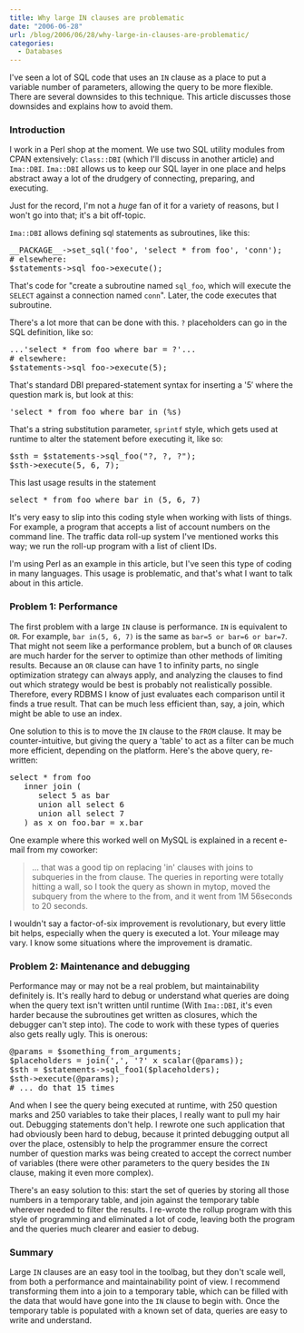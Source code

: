 ```yaml
---
title: Why large IN clauses are problematic
date: "2006-06-28"
url: /blog/2006/06/28/why-large-in-clauses-are-problematic/
categories:
  - Databases
---
```

I've seen a lot of SQL code that uses an `IN` clause as a place to put a variable number of parameters, allowing the query to be more flexible. There are several downsides to this technique. This article discusses those downsides and explains how to avoid them.

### Introduction

I work in a Perl shop at the moment. We use two SQL utility modules from CPAN extensively: `Class::DBI` (which I'll discuss in another article) and `Ima::DBI`. `Ima::DBI` allows us to keep our SQL layer in one place and helps abstract away a lot of the drudgery of connecting, preparing, and executing.

Just for the record, I'm not a *huge* fan of it for a variety of reasons, but I won't go into that; it's a bit off-topic.

`Ima::DBI` allows defining sql statements as subroutines, like this:

<pre>__PACKAGE__-&gt;set_sql('foo', 'select * from foo', 'conn');
# elsewhere:
$statements-&gt;sql_foo-&gt;execute();</pre>

That's code for "create a subroutine named `sql_foo`, which will execute the `SELECT` against a connection named `conn`". Later, the code executes that subroutine.

There's a lot more that can be done with this. `?` placeholders can go in the SQL definition, like so:

<pre>...'select * from foo where bar = ?'...
# elsewhere:
$statements-&gt;sql_foo-&gt;execute(5);</pre>

That's standard DBI prepared-statement syntax for inserting a '5&#8242; where the question mark is, but look at this:

<pre>'select * from foo where bar in (%s)</pre>

That's a string substitution parameter, `sprintf` style, which gets used at runtime to alter the statement before executing it, like so:

<pre>$sth = $statements-&gt;sql_foo("?, ?, ?");
$sth-&gt;execute(5, 6, 7);</pre>

This last usage results in the statement

<pre>select * from foo where bar in (5, 6, 7)</pre>

It's very easy to slip into this coding style when working with lists of things. For example, a program that accepts a list of account numbers on the command line. The traffic data roll-up system I've mentioned works this way; we run the roll-up program with a list of client IDs.

I'm using Perl as an example in this article, but I've seen this type of coding in many languages. This usage is problematic, and that's what I want to talk about in this article.

### Problem 1: Performance

The first problem with a large `IN` clause is performance. `IN` is equivalent to `OR`. For example, `bar in(5, 6, 7)` is the same as `bar=5 or bar=6 or bar=7`. That might not seem like a performance problem, but a bunch of `OR` clauses are much harder for the server to optimize than other methods of limiting results. Because an `OR` clause can have 1 to infinity parts, no single optimization strategy can always apply, and analyzing the clauses to find out which strategy would be best is probably not realistically possible. Therefore, every RDBMS I know of just evaluates each comparison until it finds a true result. That can be much less efficient than, say, a join, which might be able to use an index.

One solution to this is to move the `IN` clause to the `FROM` clause. It may be counter-intuitive, but giving the query a 'table' to act as a filter can be much more efficient, depending on the platform. Here's the above query, re-written:

<pre>select * from foo
   inner join (
      select 5 as bar
      union all select 6
      union all select 7
   ) as x on foo.bar = x.bar</pre>

One example where this worked well on MySQL is explained in a recent e-mail from my coworker:

> ... that was a good tip on replacing 'in' clauses with joins to subqueries in the from clause. The queries in reporting were totally hitting a wall, so I took the query as shown in mytop, moved the subquery from the where to the from, and it went from 1M 56seconds to 20 seconds.

I wouldn't say a factor-of-six improvement is revolutionary, but every little bit helps, especially when the query is executed a lot. Your mileage may vary. I know some situations where the improvement is dramatic.

### Problem 2: Maintenance and debugging

Performance may or may not be a real problem, but maintainability definitely is. It's really hard to debug or understand what queries are doing when the query text isn't written until runtime (With `Ima::DBI`, it's even harder because the subroutines get written as closures, which the debugger can't step into). The code to work with these types of queries also gets really ugly. This is onerous:

<pre>@params = $something_from_arguments;
$placeholders = join(',', '?' x scalar(@params));
$sth = $statements-&gt;sql_foo1($placeholders);
$sth-&gt;execute(@params);
# ... do that 15 times</pre>

And when I see the query being executed at runtime, with 250 question marks and 250 variables to take their places, I really want to pull my hair out. Debugging statements don't help. I rewrote one such application that had obviously been hard to debug, because it printed debugging output all over the place, ostensibly to help the programmer ensure the correct number of question marks was being created to accept the correct number of variables (there were other parameters to the query besides the `IN` clause, making it even more complex).

There's an easy solution to this: start the set of queries by storing all those numbers in a temporary table, and join against the temporary table wherever needed to filter the results. I re-wrote the rollup program with this style of programming and eliminated a lot of code, leaving both the program and the queries much clearer and easier to debug.

### Summary

Large `IN` clauses are an easy tool in the toolbag, but they don't scale well, from both a performance and maintainability point of view. I recommend transforming them into a join to a temporary table, which can be filled with the data that would have gone into the `IN` clause to begin with. Once the temporary table is populated with a known set of data, queries are easy to write and understand.


